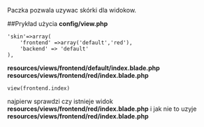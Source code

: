 Paczka pozwala uzywac skórki dla widokow.

##Prykład użycia
**config/view.php**
    
    'skin'=>array(
        'frontend' =>array('default','red'),
        'backend' => 'default'
    ),
    
**resources/views/frontend/default/index.blade.php**
**resources/views/frontend/red/index.blade.php**

    view(frontend.index)
    
najpierw sprawdzi czy istnieje widok **resources/views/frontend/red/index.blade.php** i jak nie to uzyje **resources/views/frontend/red/index.blade.php**
    


